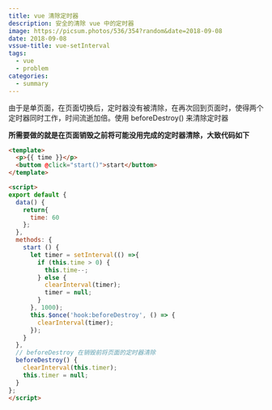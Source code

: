```yaml
---
title: vue 清除定时器
description: 安全的清除 vue 中的定时器
image: https://picsum.photos/536/354?random&date=2018-09-08
date: 2018-09-08
vssue-title: vue-setInterval
tags:
  - vue
  - problem
categories:
  - summary
---
```


由于是单页面，在页面切换后，定时器没有被清除，在再次回到页面时，使得两个定时器同时工作，时间流逝加倍。使用 beforeDestroy() 来清除定时器

<!-- more -->

**所需要做的就是在页面销毁之前将可能没用完成的定时器清除，大致代码如下**

``` html vue
<template>
  <p>{{ time }}</p>
  <buttom @click="start()">start</buttom>
</template>

<script>
export default {
  data() {
    return{
      time: 60
    };
  },
  methods: {
    start () {
      let timer = setInterval(() =>{
      	if (this.time > 0) {
      	  this.time--;
      	} else {
      	  clearInterval(timer);
          timer = null;
        }
      }, 1000);  
      this.$once('hook:beforeDestroy', () => {
      	clearInterval(timer);
      });
    }
  },
  // beforeDestroy 在销毁前将页面的定时器清除
  beforeDestroy() {
    clearInterval(this.timer);    
    this.timer = null;
  }
};
</script>
```